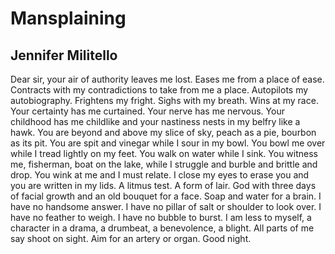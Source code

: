 # Mansplaining
## Jennifer Militello
Dear sir, your air of authority
leaves me lost. Eases me from
a place of ease. Contracts with
my contradictions to take from me
a place. Autopilots my autobiography.
Frightens my fright. Sighs with
my breath. Wins at my race.
Your certainty has me curtained.
Your nerve has me nervous. Your
childhood has me childlike and
your nastiness nests in my belfry
like a hawk. You are beyond
and above my slice of sky, peach
as a pie, bourbon as its pit. You are
spit and vinegar while I sour
in my bowl. You bowl me over
while I tread lightly on
my feet. You walk on water
while I sink. You witness me,
fisherman, boat on the lake,
while I struggle and burble and brittle
and drop. You wink at me and
I must relate. I close my eyes
to erase you and you are written
in my lids. A litmus test. A form
of lair. God with three days
of facial growth and an old bouquet
for a face. Soap and water for
a brain. I have no handsome
answer. I have no pillar of salt
or shoulder to look over. I have
no feather to weigh. I have no
bubble to burst. I am less
to myself, a character in a drama,
a drumbeat, a benevolence, a
blight. All parts of me say shoot
on sight. Aim for an artery
or organ. Good night.